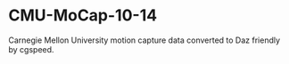 # CMU-MoCap-10-14
Carnegie Mellon University motion capture data converted to Daz friendly by cgspeed.
